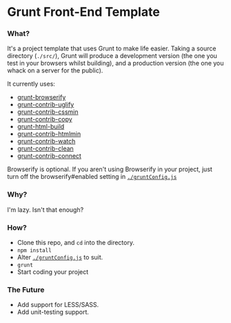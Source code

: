 Grunt Front-End Template
========================

### What? ###
It's a project template that uses Grunt to make life easier. Taking a source directory (`./src/`), Grunt will produce a development version (the one you test in your browsers whilst building), and a production version (the one you whack on a server for the public).

It currently uses:

* [grunt-browserify](https://github.com/jmreidy/grunt-browserify)
* [grunt-contrib-uglify](https://github.com/gruntjs/grunt-contrib-uglify)
* [grunt-contrib-cssmin](https://github.com/gruntjs/grunt-contrib-cssmin)
* [grunt-contrib-copy](https://github.com/gruntjs/grunt-contrib-copy)
* [grunt-html-build](https://github.com/spatools/grunt-html-build)
* [grunt-contrib-htmlmin](https://github.com/gruntjs/grunt-contrib-htmlmin)
* [grunt-contrib-watch](https://github.com/gruntjs/grunt-contrib-watch)
* [grunt-contrib-clean](https://github.com/gruntjs/grunt-contrib-clean)
* [grunt-contrib-connect](https://github.com/gruntjs/grunt-contrib-connect)

Browserify is optional. If you aren't using Browserify in your project, just turn off the browserify#enabled setting in [`./gruntConfig.js`](https://github.com/squarefeet/Grunt-FrontEnd-Template/blob/master/gruntConfig.js)


### Why? ###
I'm lazy. Isn't that enough?


### How? ###
* Clone this repo, and `cd` into the directory.
* `npm install`
* Alter [`./gruntConfig.js`](https://github.com/squarefeet/Grunt-FrontEnd-Template/blob/master/gruntConfig.js) to suit.
* `grunt`
* Start coding your project


### The Future ###
* Add support for LESS/SASS.
* Add unit-testing support.